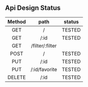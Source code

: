 ## Api Design Status

|Method|path|status|
|:-:|:-:|:-:|
|GET|/|TESTED|
|GET|/:id|TESTED|
|GET|/filter/:filter||
|POST|/|TESTED|
|PUT|/:id|TESTED|
|PUT|/:id/favorite|TESTED|
|DELETE|/:id|TESTED|
